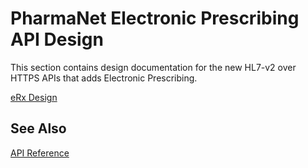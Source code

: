 # PharmaNet Electronic Prescribing API Design

This section contains design documentation for the new HL7-v2 over HTTPS APIs that adds Electronic Prescribing.

[eRx Design](eRX_API_Design.md)

## See Also

[API Reference](../api-reference/README.md)
